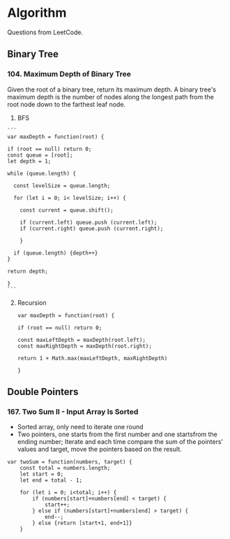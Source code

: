# Algorithm

Questions from LeetCode.


## Binary Tree

### 104. Maximum Depth of Binary Tree

Given the root of a binary tree, return its maximum depth. A binary tree's maximum depth is the number of nodes along the longest path from the root node down to the farthest leaf node.

  1. BFS
  
    ```
    var maxDepth = function(root) {
    
    if (root == null) return 0;
    const queue = [root];
    let depth = 1;
    
    while (queue.length) {
    
      const levelSize = queue.length;
    
      for (let i = 0; i< levelSize; i++) {
    
        const current = queue.shift();
    
        if (current.left) queue.push (current.left);
        if (current.right) queue.push (current.right);
    
        }
    
      if (queue.length) {depth++}
    }
    
    return depth;
    
    }
    ```

  2. Recursion
     ```
     var maxDepth = function(root) {

     if (root == null) return 0;

     const maxLeftDepth = maxDepth(root.left);
     const maxRightDepth = maxDepth(root.right);

     return 1 + Math.max(maxLeftDepth, maxRightDepth)

     }
     ```

## Double Pointers

### 167. Two Sum II - Input Array Is Sorted

  * Sorted array, only need to iterate one round
  * Two pointers, one starts from the first number and one startsfrom the ending number; Iterate and each time compare the sum of the pointers' values and target, move the pointers based on the result.

  ```
  var twoSum = function(numbers, target) {
      const total = numbers.length;
      let start = 0;
      let end = total - 1;
  
      for (let i = 0; i<total; i++) {
          if (numbers[start]+numbers[end] < target) {
              start++;
          } else if (numbers[start]+numbers[end] > target) {
              end--;
          } else {return [start+1, end+1]}
      }
  ```


   
